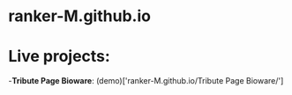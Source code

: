 # ranker-M.github.io
# Live projects:

-**Tribute Page Bioware**: (demo)['ranker-M.github.io/Tribute Page Bioware/']
